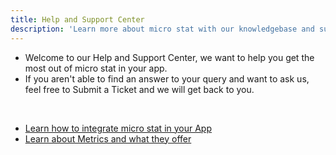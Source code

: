 ```yaml
---
title: Help and Support Center
description: 'Learn more about micro stat with our knowledgebase and support systems.'
---
```


- Welcome to our Help and Support Center, we want to help you get the most out of micro stat in your app.
- If you aren't able to find an answer to your query and want to ask us, feel free to Submit a Ticket and we will get back to you.

<br>

- [Learn how to integrate micro stat in your App](/integration/what-are-integrations)
- [Learn about Metrics and what they offer](/metrics/what-are-metrics)